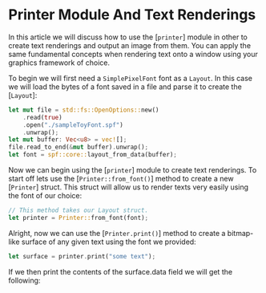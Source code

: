 # Printer Module And Text Renderings

In this article we will discuss how to use the [`printer`] module in other to create text renderings and output an image from them. You can apply the same fundamental concepts when rendering text onto a window using your graphics framework of choice.  
  
To begin we will first need a `SimplePixelFont` font as a `Layout`. In this case we will load the bytes of a font saved in a file and parse it to create the [`Layout`]:

```rs
let mut file = std::fs::OpenOptions::new()
    .read(true)
    .open("./sampleToyFont.spf")
    .unwrap();
let mut buffer: Vec<u8> = vec![];
file.read_to_end(&mut buffer).unwrap();
let font = spf::core::layout_from_data(buffer);
```

Now we can begin using the [`printer`] module to create text renderings. To start off lets use the [`Printer::from_font()`] method to create a new [`Printer`] struct. This struct will allow us to render texts very easily using the font of our choice:
```rs
// This method takes our Layout struct.
let printer = Printer::from_font(font);
```

Alright, now we can use the [`Printer.print()`] method to create a bitmap-like surface of any given text using the font we provided:
```rs
let surface = printer.print("some text");
```
If we then print the contents of the surface.data field we will get the following:
```sh

```